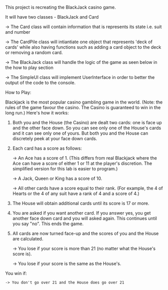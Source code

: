 This project is recreating the BlackJack casino game. 

It will have two classes - BlackJack and Card

-> The Card class will contain information that is represents its state i.e. suit and number

-> The CardPile class will intiantiate one object that represents 'deck of cards' while also having functions such as adding a card object to the deck or removing a random card.

-> The BlackJack class will handle the logic of the game as seen below in the how to play section

-> The SimpleUI class will implement UserInterface in order to better the output of the code to the console.



How to Play:

Blackjack is the most popular casino gambling game in the world. (Note: the rules of the game favour
the casino. The Casino is guaranteed to win in the long run.) Here's how it works:

1. Both you and the House (the Casino) are dealt two cards: one is face up and the other face
down. So you can see only one of the House's cards and it can see only one of yours. But both
you and the House can discretely peek at your face down cards.

2. Each card has a score as follows:

 	-> An Ace has a score of 1. (This differs from real Blackjack where the Ace can have a
score of either 1 or 11 at the player's discretion. The simplified version for this lab is
easier to program.)

 	-> A Jack, Queen or King has a score of 10.

 	-> All other cards have a score equal to their rank. (For example, the 4 of Hearts or the 4
of any suit have a rank of 4 and a score of 4.)

3. The House will obtain additional cards until its score is 17 or more.

4. You are asked if you want another card. If you answer yes, you get another face down card and
you will asked again. This continues until you say "no". This ends the game.

5. All cards are now turned face-up and the scores of you and the House are calculated.

 	-> You lose if your score is more than 21 (no matter what the House's score is).

	 -> You lose if your score is the same as the House's.

You win if:

 	-> You don't go over 21 and the House does go over 21